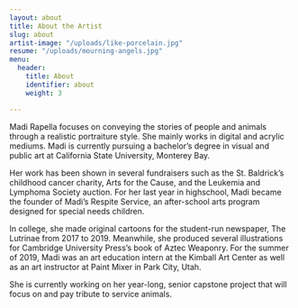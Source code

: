 ```yaml
---
layout: about
title: About the Artist
slug: about
artist-image: "/uploads/like-porcelain.jpg"
resume: "/uploads/mourning-angels.jpg"
menu:
  header:
    title: About
    identifier: about
    weight: 3

---
```

Madi Rapella focuses on conveying the stories of people and animals through a realistic portraiture style. She mainly works in digital and acrylic mediums. Madi is currently pursuing a bachelor’s degree in visual and public art at California State University, Monterey Bay.

Her work has been shown in several fundraisers such as the St. Baldrick’s childhood cancer charity, Arts for the Cause, and the Leukemia and Lymphoma Society auction. For her last year in highschool, Madi became the founder of Madi’s Respite Service, an after-school arts program designed for special needs children. 

In college, she made original cartoons for the student-run newspaper, The Lutrinae from 2017 to 2019. Meanwhile, she produced several illustrations for Cambridge University Press’s book of Aztec Weaponry. For the summer of 2019, Madi was an art education intern at the Kimball Art Center as well as an art instructor at Paint Mixer in Park City, Utah. 

She is currently working on her year-long, senior capstone project that will focus on and pay tribute to service animals.